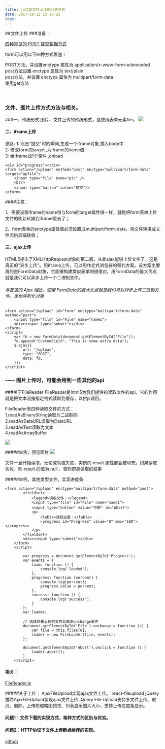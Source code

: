 ```yaml
---
title: js实现文件上传的几种方式
date: 2017-10-12 13:17:21
tags:
---
```


##文件上传
###准备：

[四种常见的 POST 提交数据方式](https://imququ.com/post/four-ways-to-post-data-in-http.html)

form可以用以下四种方式发送：<br/>

POST方法，并设置enctype 属性为 application/x-www-form-urlencoded <br/>
post方法设置 enctype 属性为 text/plain<br/>
post方法，并设置 enctype 属性为 multipart/form-data<br/>
使用get方法<br/><br/><br/>


### 文件、图片上传方式方法与相关。

###一、传统形式
图片、文件上传的传统形式，是使用表单元素file。
![](./filebiaodan.png)

#### 二、iframe上传

思路:
	1: 点击"提交"时的瞬间,生成一个iframe对象,插入body中<br/>
	2: 修改form的target ,为iframe的name值<br/>
	3: 给iframe加1个事件 ,onload<br/>


```
<div id="progress"></div>
<form action="/upload" method="post" enctype="multipart/form-data" target="upfile">
    <input type="file" name="pic" />
    <br/>
    <input type="button" value="提交"/>
</form>
```


####注意：
<p>1、需要设置iframe的name值与form的target属性值一样，就是把form表单上传文件的刷新转嫁到iframe里去了；</p>
<p>2、form表单的enctype属性值必须设置成multipart/form-data，将文件转换成文件流供后端接收；</p>


#### 三、ajax上传
HTML5提出了XMLHttpRequest对象的第二版，从此ajax能够上传文件了。这是真正的"异步上传"。用iframe上传，可以用作老式浏览器的替代方案。该方案主要用的是FormData对象，它能够构建类似表单的键值对。用FormData的最大优点就是我们可以异步上传一个二进制文件。

###### 与普通的 Ajax 相比，使用 FormData的最大优点就是我们可以异步上传二进制文件。类似序列化对象

```
<form action="/upload" id="form" enctype="multipart/form-data" method="post">
    <input type="file" id="File" name="name1">
    <div><input type="submit"></div>
</form>
<script>
    var fd = new FormData(document.getElementById("File"));
    fd.append("CustomField", "This is some extra data");
    $.ajax({
        url: "/upload",
        type: "POST",
        data: fd,
    });
</script>
```


### -—- 图片上传时，可能会用到一些其他的api

###关于FileReader
FileReader是html5为我们提供的读取文件的api。它的作用就是把文本流按指定格式读取到缓存，以供js调用。

FileReader有四种读取文件的方式：<br/>
1.readAsBinaryString读取为二进制码<br/>
2.readAsDataURL读取为DataURL<br/>
3.readAsText读取为文本<br/>
4.readAsArrayBuffer<br/>

![](./doc.png)


#####举例，预览图片
![](./reader.png)

文件一旦开始读取，无论成功或失败，实例的 result 属性都会被填充。如果读取失败，则 result 的值为 null ，否则即是读取的结果


#####举例，其他类型文件，实现进度条

```
<form action="/upload" enctype="multipart/form-data" method="post">
        <fieldset>
            <legend>读取文件：</legend>
            <input type="file" id="File" name="name1">
            <input type="button" value="中断" id="Abort">
            <p>
                <lable>读取进度：</lable>
                <progress id="Progress" value="0" max="100"></progress>
            </p>
        </fieldset>
        <div><input type="submit"></div>
    </form>
    <script>

        var progress = document.getElementById('Progress');
        var events = {
            load: function () {
                console.log('loaded');
            },
            progress: function (percent) {
                console.log(percent);
                progress.value = percent;
            },
            success: function () {
                console.log('success');
            }
        };
        var loader;

        // 选择好要上传的文件后触发onchange事件
        document.getElementById('File').onchange = function (e) {
            var file = this.files[0];
            loader = new FileLoader(file, events);
        };

        document.getElementById('Abort').onclick = function () {
            loader.abort();
        }
    </script>
```



#### 相关： 
[FileReader.js](https://github.com/bgrins/filereader.js)


#####关于上传：
AjaxFileUpload实现ajax文件上传。
react-fileupload
jQuery插件AjaxFileUpload实现ajax文件上传
jQuery File Upload支持多文件上传、取消、删除，上传前缩略图预览、列表显示图片大小，支持上传进度条显示。


#### 问题1：文件下载的实现方式，每种方式的区别与优劣。
#### 问题2：HTTP协议下文件上传断点续传的实现。


[github](https://github.com/swingboy/upload)